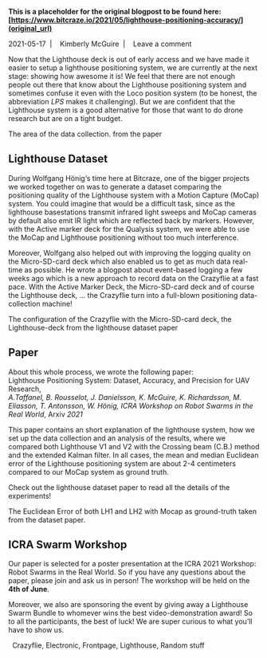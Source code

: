 **This is a placeholder for the original blogpost to be found here: [https://www.bitcraze.io/2021/05/lighthouse-positioning-accuracy/](original_url)**

2021-05-17 
 | 
 
Kimberly McGuire 
 | 
 
Leave a comment

Now that the Lighthouse deck is out of early access and we have made it easier to setup a lighthouse positioning system, we are currently at the next stage: showing how awesome it is! We feel that there are not enough people out there that know about the Lighthouse positioning system and sometimes confuse it even with the Loco position system (to be honest, the abbreviation *LPS* makes it challenging). But we are confident that the Lighthouse system is a good alternative for those that want to do drone research but are on a tight budget.

The area of the data collection. from the paper

Lighthouse Dataset
------------------

During Wolfgang Hönig‘s time here at Bitcraze, one of the bigger projects we worked together on was to generate a dataset comparing the positioning quality of the Lighthouse system with a Motion Capture (MoCap) system. You could imagine that would be a difficult task, since as the lighthouse basestations transmit infrared light sweeps and MoCap cameras by default also emit IR light which are reflected back by markers. However, with the Active marker deck for the Qualysis system, we were able to use the MoCap and Lighthouse positioning without too much interference.

Moreover, Wolfgang also helped out with improving the logging quality on the Micro-SD-card deck which also enabled us to get as much data real-time as possible. He wrote a blogpost about event-based logging a few weeks ago which is a new approach to record data on the Crazyflie at a fast pace. With the Active Marker Deck, the Micro-SD-card deck and of course the Lighthouse deck, … the Crazyflie turn into a full-blown positioning data-collection machine!

The configuration of the Crazyflie with the Micro-SD-card deck, the Lighthouse-deck from the lighthouse dataset paper

Paper
-----

About this whole process, we wrote the following paper:   
 Lighthouse Positioning System: Dataset, Accuracy, and Precision for UAV Research,   
 *A.Taffanel, B. Rousselot, J. Danielsson, K. McGuire, K. Richardsson, M. Eliasson, T. Antonsson, W. Hönig, ICRA Workshop on Robot Swarms in the Real World*, Arxiv *2021*

This paper contains an short explanation of the lighthouse system, how we set up the data collection and an analysis of the results, where we compared both Lighthouse V1 and V2 with the Crossing beam (C.B.) method and the extended Kalman filter. In all cases, the mean and median Euclidean error of the Lighthouse positioning system are about 2-4 centimeters compared to our MoCap system as ground truth.

Check out the lighthouse dataset paper to read all the details of the experiments!

The Euclidean Error of both LH1 and LH2 with Mocap as ground-truth taken from the dataset paper.

ICRA Swarm Workshop
-------------------

Our paper is selected for a poster presentation at the ICRA 2021 Workshop: Robot Swarms in the Real World. So if you have any questions about the paper, please join and ask us in person! The workshop will be held on the **4th of June**.

Moreover, we also are sponsoring the event by giving away a Lighthouse Swarm Bundle to whomever wins the best video-demonstration award! So to all the participants, the best of luck! We are super curious to what you’ll have to show us.

 
Crazyflie, Electronic, Frontpage, Lighthouse, Random stuff